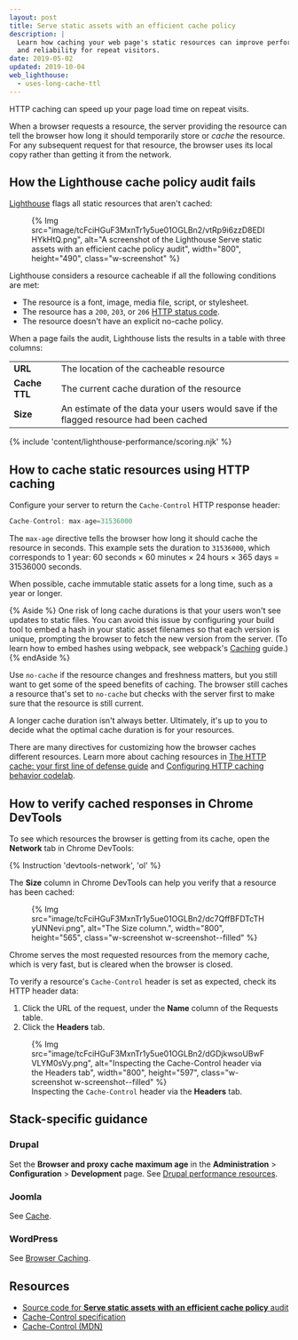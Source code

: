 ```yaml
---
layout: post
title: Serve static assets with an efficient cache policy
description: |
  Learn how caching your web page's static resources can improve performance
  and reliability for repeat visitors.
date: 2019-05-02
updated: 2019-10-04
web_lighthouse:
  - uses-long-cache-ttl
---
```


HTTP caching can speed up your page load time on repeat visits.

When a browser requests a resource,
the server providing the resource can tell the browser
how long it should temporarily store or *cache* the resource.
For any subsequent request for that resource,
the browser uses its local copy rather than getting it from the network.

## How the Lighthouse cache policy audit fails

[Lighthouse](https://developers.google.com/web/tools/lighthouse/)
flags all static resources that aren't cached:

<figure class="w-figure">
  {% Img src="image/tcFciHGuF3MxnTr1y5ue01OGLBn2/vtRp9i6zzD8EDlHYkHtQ.png", alt="A screenshot of the Lighthouse Serve static assets with an efficient cache policy audit", width="800", height="490", class="w-screenshot" %}
</figure>

Lighthouse considers a resource cacheable
if all the following conditions are met:

- The resource is a font, image, media file, script, or stylesheet.
- The resource has a `200`, `203`, or `206` [HTTP status code](https://developer.mozilla.org/docs/Web/HTTP/Status).
- The resource doesn't have an explicit no-cache policy.

When a page fails the audit,
Lighthouse lists the results in a table with three columns:

<div class="w-table-wrapper">
  <table>
    <tbody>
      <tr>
        <td><strong>URL</strong></td>
        <td>The location of the cacheable resource</td>
      </tr>
      <tr>
        <td><strong>Cache TTL</strong></td>
        <td>The current cache duration of the resource</td>
      </tr>
      <tr>
        <td><strong>Size</strong></td>
        <td>An estimate of the data your users would save if the flagged resource had been cached</td>
      </tr>
    </tbody>
  </table>
</div>

{% include 'content/lighthouse-performance/scoring.njk' %}

## How to cache static resources using HTTP caching

Configure your server to return the `Cache-Control` HTTP response header:

```js
Cache-Control: max-age=31536000
```

The `max-age` directive tells the browser how long it should cache the resource in seconds.
This example sets the duration to `31536000`, which corresponds to 1 year:
60&nbsp;seconds × 60&nbsp;minutes × 24&nbsp;hours × 365&nbsp;days = 31536000&nbsp;seconds.

When possible, cache immutable static assets for a long time,
such as a year or longer.

{% Aside %}
One risk of long cache durations is that your users won't see updates to static files.
You can avoid this issue by configuring your build tool
to embed a hash in your static asset filenames so that each version is unique,
prompting the browser to fetch the new version from the server.
(To learn how to embed hashes using webpack, see webpack's
[Caching](https://webpack.js.org/guides/caching/) guide.)
{% endAside %}

Use `no-cache` if the resource changes and freshness matters,
but you still want to get some of the speed benefits of caching.
The browser still caches a resource that's set to `no-cache`
but checks with the server first to make sure that the resource is still current.

A longer cache duration isn't always better.
Ultimately,
it's up to you to decide what the optimal cache duration is for your resources.

There are many directives for customizing how the browser caches different resources.
Learn more about caching resources in
[The HTTP cache: your first line of defense guide](/http-cache)
and [Configuring HTTP caching behavior codelab](/codelab-http-cache).

## How to verify cached responses in Chrome DevTools

To see which resources the browser is getting from its cache,
open the **Network** tab in Chrome DevTools:

{% Instruction 'devtools-network', 'ol' %}

The **Size** column in Chrome DevTools can help you verify that a resource has been cached:

<figure class="w-figure">
  {% Img src="image/tcFciHGuF3MxnTr1y5ue01OGLBn2/dc7QffBFDTcTHyUNNevi.png", alt="The Size column.", width="800", height="565", class="w-screenshot w-screenshot--filled" %}
</figure>

Chrome serves the most requested resources from the memory cache, which is very fast,
but is cleared when the browser is closed.

To verify a resource's `Cache-Control` header is set as expected,
check its HTTP header data:

1. Click the URL of the request, under the **Name** column of the Requests table.
1. Click the **Headers** tab.

<figure class="w-figure">
  {% Img src="image/tcFciHGuF3MxnTr1y5ue01OGLBn2/dGDjkwsoUBwFVLYM0sVy.png", alt="Inspecting the Cache-Control header via the Headers tab", width="800", height="597", class="w-screenshot w-screenshot--filled" %}
  <figcaption class="w-figcaption">
    Inspecting the <code>Cache-Control</code> header via the <b>Headers</b> tab.
  </figcaption>
</figure>

## Stack-specific guidance

### Drupal

Set the **Browser and proxy cache maximum age** in the **Administration** >
**Configuration** > **Development** page. See [Drupal performance
resources](https://www.drupal.org/docs/7/managing-site-performance-and-scalability/caching-to-improve-performance/caching-overview#s-drupal-performance-resources).

### Joomla

See [Cache](https://docs.joomla.org/Cache).

### WordPress

See [Browser Caching](https://wordpress.org/support/article/optimization/#browser-caching).

## Resources

- [Source code for **Serve static assets with an efficient cache policy** audit](https://github.com/GoogleChrome/lighthouse/blob/master/lighthouse-core/audits/byte-efficiency/uses-long-cache-ttl.js)
- [Cache-Control specification](https://www.w3.org/Protocols/rfc2616/rfc2616-sec14.html#sec14.9)
- [Cache-Control (MDN)](https://developer.mozilla.org/docs/Web/HTTP/Headers/Cache-Control)

